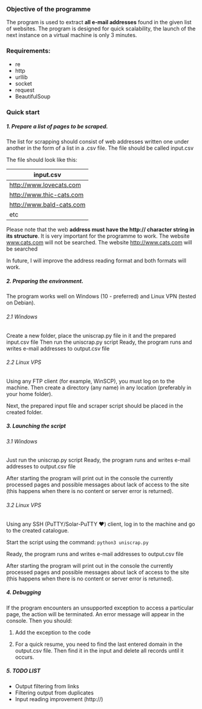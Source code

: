 ### Objective of the programme
The program is used to extract **all e-mail addresses** found in the given list of websites. The program is designed for quick scalability, the launch of the next instance on a virtual machine is only 3 minutes.

### Requirements:
- re
- http
- urllib
- socket
- request
- BeautifulSoup


### Quick start

##### 1. Prepare a list of pages to be scraped.
The list for scrapping should consist of web addresses written one under another in the form of a list in a .csv file.
The file should be called input.csv

The file should look like this:

| input.csv  |
| ------------ |
| http://www.lovecats.com  |
| http://www.thic-cats.com  |
|  http://www.bald-cats.com |
| etc |

Please note that the web **address must have the http:// character string in its structure**. It is very important for the programme to work.
The website www.cats.com will not be searched.
The website http://www.cats.com will be searched

In future, I will improve the address reading format and both formats will work.

#####  2. Preparing the environment.

The program works well on Windows (10 - preferred) and Linux VPN (tested on Debian).

###### 2.1 Windows
Create a new folder, place the uniscrap.py file in it and the prepared input.csv file
Then run the uniscrap.py script
Ready, the program runs and writes e-mail addresses to output.csv file

###### 2.2 Linux VPS
Using any FTP client (for example, WinSCP), you must log on to the machine.
Then create a directory (any name) in any location (preferably in your home folder).

Next, the prepared input file and scraper script should be placed in the created folder.

#####  3. Launching the script
###### 3.1 Windows
Just run the uniscrap.py script
Ready, the program runs and writes e-mail addresses to output.csv file

After starting the program will print out in the console the currently processed pages and possible messages about lack of access to the site (this happens when there is no content or server error is returned).
###### 3.2 Linux VPS
Using any SSH (PuTTY/Solar-PuTTY &hearts;) client, log in to the machine and go to the created catalogue.

Start the script using the command:
`python3 uniscrap.py`

Ready, the program runs and writes e-mail addresses to output.csv file

After starting the program will print out in the console the currently processed pages and possible messages about lack of access to the site (this happens when there is no content or server error is returned).

##### 4. Debugging
If the program encounters an unsupported exception to access a particular page, the action will be terminated. An error message will appear in the console. Then you should:
1. Add the exception to the code

2. For a quick resume, you need to find the last entered domain in the output.csv file. Then find it in the input and delete all records until it occurs.

##### 5. TODO LIST
- Output filtering from links 
- Filtering output from duplicates
- Input reading improvement (http://)
